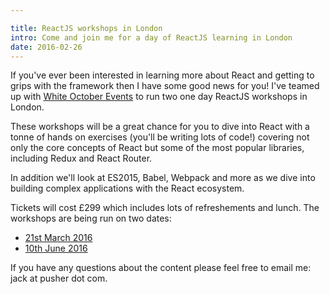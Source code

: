 ```yaml
---

title: ReactJS workshops in London
intro: Come and join me for a day of ReactJS learning in London
date: 2016-02-26
---
```


If you've ever been interested in learning more about React and getting to grips with the framework then I have some good news for you! I've teamed up with [White October Events](http://www.whiteoctoberevents.co.uk/) to run two one day ReactJS workshops in London.

These workshops will be a great chance for you to dive into React with a tonne of hands on exercises (you'll be writing lots of code!) covering not only the core concepts of React but some of the most popular libraries, including Redux and React Router.

In addition we'll look at ES2015, Babel, Webpack and more as we dive into building complex applications with the React ecosystem.

Tickets will cost £299 which includes lots of refreshements and lunch. The workshops are being run on two dates:

* [21st March 2016](http://www.whiteoctoberevents.co.uk/event/reactjs-workshop-march-16/)
* [10th June 2016](http://www.whiteoctoberevents.co.uk/event/reactjs-workshop-june-16/)

If you have any questions about the content please feel free to email me: jack at pusher dot com.
